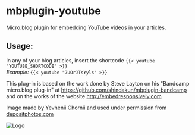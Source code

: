 # mbplugin-youtube
Micro.blog plugin for embedding YouTube videos in your articles.

## Usage:

In any of your blog articles, insert the shortcode `{{< youtube "YOUTUBE_SHORTCODE" >}}`  
*Example:* `{{< youtube "7UOrJTsYyls" >}}`  

This plug-in is based on the work done by Steve Layton on his "Bandcamp micro.blog plug-in" at <https://github.com/shindakun/mbplugin-bandcamp> and on the works of the website <http://embedresponsively.com>

Image made by Yevhenii Chornii and used under permission from [depositphotos.com](https://www.depositphotos.com)

![Logo](https://github.com/fmaida/mbplugin-youtube/blob/main/screenshot.jpg?raw=true)
